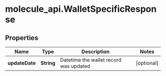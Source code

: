 # molecule_api.WalletSpecificResponse

## Properties
Name | Type | Description | Notes
------------ | ------------- | ------------- | -------------
**updateDate** | **String** | Datetime the wallet record was updated | [optional] 


